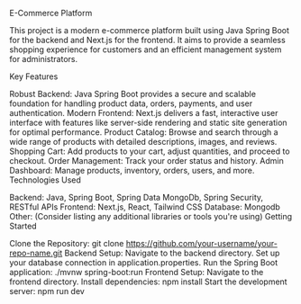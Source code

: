 E-Commerce Platform

This project is a modern e-commerce platform built using Java Spring Boot for the backend and Next.js for the frontend. It aims to provide a seamless shopping experience for customers and an efficient management system for administrators.

Key Features

Robust Backend: Java Spring Boot provides a secure and scalable foundation for handling product data, orders, payments, and user authentication.
Modern Frontend: Next.js delivers a fast, interactive user interface with features like server-side rendering and static site generation for optimal performance.
Product Catalog: Browse and search through a wide range of products with detailed descriptions, images, and reviews.
Shopping Cart: Add products to your cart, adjust quantities, and proceed to checkout.
Order Management: Track your order status and history.
Admin Dashboard: Manage products, inventory, orders, users, and more.
Technologies Used

Backend: Java, Spring Boot, Spring Data MongoDb, Spring Security, RESTful APIs
Frontend: Next.js, React, Tailwind CSS 
Database: Mongodb
Other: (Consider listing any additional libraries or tools you're using)
Getting Started

Clone the Repository: git clone https://github.com/your-username/your-repo-name.git
Backend Setup:
Navigate to the backend directory.
Set up your database connection in application.properties.
Run the Spring Boot application: ./mvnw spring-boot:run
Frontend Setup:
Navigate to the frontend directory.
Install dependencies: npm install
Start the development server: npm run dev
